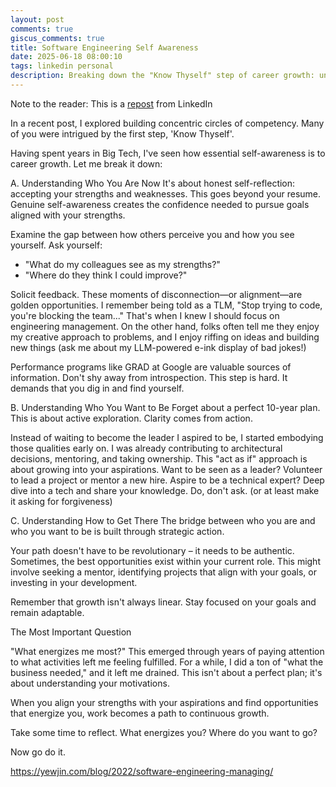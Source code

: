 ```yaml
---
layout: post
comments: true
giscus_comments: true
title: Software Engineering Self Awareness
date: 2025-06-18 08:00:10
tags: linkedin personal
description: Breaking down the "Know Thyself" step of career growth: understanding who you are now through feedback, who you want to be through exploration, and how to bridge the gap.
---
```


Note to the reader: This is a [repost](https://www.linkedin.com/posts/yewjinlim_software-engineering-management-activity-7264714747848065024-1GTL?utm_source=share&utm_medium=member_desktop&rcm=ACoAAAD4xmMBhqAf0RkmEot2NJkJA3gvq31H7Os) from LinkedIn

In a recent post, I explored building concentric circles of competency. Many of you were intrigued by the first step, 'Know Thyself'.

Having spent years in Big Tech, I've seen how essential self-awareness is to career growth. Let me break it down:

A. Understanding Who You Are Now
It's about honest self-reflection: accepting your strengths and weaknesses. This goes beyond your resume. Genuine self-awareness creates the confidence needed to pursue goals aligned with your strengths.

Examine the gap between how others perceive you and how you see yourself. Ask yourself:

- "What do my colleagues see as my strengths?"
- "Where do they think I could improve?"

Solicit feedback. These moments of disconnection—or alignment—are golden opportunities. I remember being told as a TLM, "Stop trying to code, you're blocking the team..." That's when I knew I should focus on engineering management. On the other hand, folks often tell me they enjoy my creative approach to problems, and I enjoy riffing on ideas and building new things (ask me about my LLM-powered e-ink display of bad jokes!)

Performance programs like GRAD at Google are valuable sources of information. Don't shy away from introspection. This step is hard. It demands that you dig in and find yourself.

B. Understanding Who You Want to Be
Forget about a perfect 10-year plan. This is about active exploration. Clarity comes from action.

Instead of waiting to become the leader I aspired to be, I started embodying those qualities early on. I was already contributing to architectural decisions, mentoring, and taking ownership. This "act as if" approach is about growing into your aspirations. Want to be seen as a leader? Volunteer to lead a project or mentor a new hire. Aspire to be a technical expert? Deep dive into a tech and share your knowledge. Do, don't ask. (or at least make it asking for forgiveness)

C. Understanding How to Get There
The bridge between who you are and who you want to be is built through strategic action.

Your path doesn't have to be revolutionary – it needs to be authentic. Sometimes, the best opportunities exist within your current role. This might involve seeking a mentor, identifying projects that align with your goals, or investing in your development.

Remember that growth isn't always linear. Stay focused on your goals and remain adaptable.

The Most Important Question

"What energizes me most?" This emerged through years of paying attention to what activities left me feeling fulfilled. For a while, I did a ton of "what the business needed," and it left me drained. This isn't about a perfect plan; it's about understanding your motivations.

When you align your strengths with your aspirations and find opportunities that energize you, work becomes a path to continuous growth.

Take some time to reflect. What energizes you? Where do you want to go?

Now go do it.

https://yewjin.com/blog/2022/software-engineering-managing/
